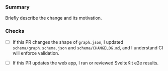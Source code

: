 ### Summary

Briefly describe the change and its motivation.

### Checks

- [ ] If this PR changes the shape of `graph.json`, I updated `schema/graph.schema.json` and `schema/CHANGELOG.md`, and I understand CI will enforce validation.
- [ ] If this PR updates the web app, I ran or reviewed SvelteKit e2e results.

